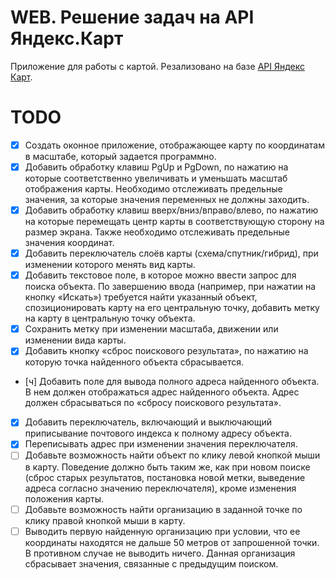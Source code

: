 # WEB. Решение задач на API Яндекс.Карт

Приложение для работы с картой. Резализовано на базе [API Яндекс Карт](https://yandex.ru/dev/maps/).

# TODO

-   [x] Создать оконное приложение, отображающее карту по координатам в масштабе, который задается программно.
-   [x] Добавить обработку клавиш PgUp и PgDown, по нажатию на которые соответственно увеличивать и уменьшать масштаб отображения карты. Необходимо отслеживать предельные значения, за которые значения переменных не должны заходить.
-   [x] Добавить обработку клавиш вверх/вниз/вправо/влево, по нажатию на которые перемещать центр карты в соответствующую сторону на размер экрана. Также необходимо отслеживать предельные значения координат.
-   [x] Добавить переключатель слоёв карты (схема/спутник/гибрид), при изменении которого менять вид карты.
-   [x] Добавить текстовое поле, в которое можно ввести запрос для поиска объекта. По завершению ввода (например, при нажатии на кнопку «Искать») требуется найти указанный объект, спозиционировать карту на его центральную точку, добавить метку на карту в центральную точку объекта.
-   [x] Сохранить метку при изменении масштаба, движении или изменении вида карты.
-   [x] Добавить кнопку «сброс поискового результата», по нажатию на которую точка найденного объекта сбрасывается.
-   [ч] Добавить поле для вывода полного адреса найденного объекта. В нем должен отображаться адрес найденного объекта. Адрес должен сбрасываться по «сбросу поискового результата».
-   [x] Добавить переключатель, включающий и выключающий приписывание почтового индекса к полному адресу объекта.
-   [x] Переписывать адрес при изменении значения переключателя.
-   [ ] Добавьте возможность найти объект по клику левой кнопкой мыши в карту. Поведение должно быть таким же, как при новом поиске (сброс старых результатов, постановка новой метки, выведение адреса согласно значению переключателя), кроме изменения положения карты.
-   [ ] Добавьте возможность найти организацию в заданной точке по клику правой кнопкой мыши в карту.
-   [ ] Выводить первую найденную организацию при условии, что ее координаты находятся не дальше 50 метров от запрошенной точки. В противном случае не выводить ничего. Данная организация сбрасывает значения, связанные с предыдущим поиском.
